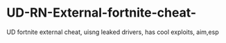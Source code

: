 # UD-RN-External-fortnite-cheat-
UD fortnite external cheat, uisng leaked drivers, has cool exploits, aim,esp
